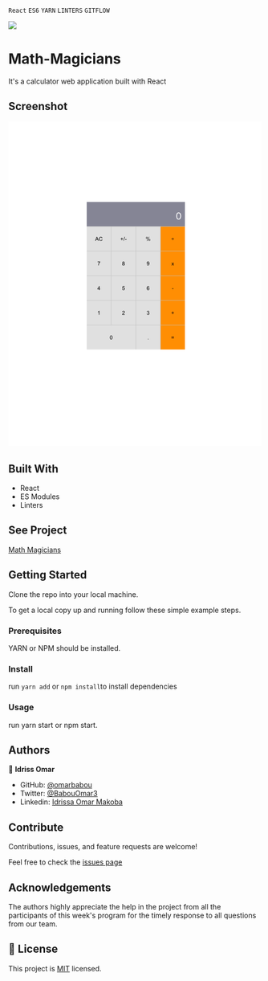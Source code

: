 `React` `ES6` `YARN` `LINTERS` `GITFLOW` <br>

![](https://img.shields.io/badge/Microverse-blueviolet)

# Math-Magicians

It's a calculator web application built with React


## Screenshot

![Screenshot](./Screen%20Shot%202022-07-30%20at%2020.40.22.png)

## Built With

- React
- ES Modules
- Linters

## See Project

[Math Magicians](https://idrissa-omar-math-magicians.netlify.app/)


## Getting Started

Clone the repo into your local machine.

To get a local copy up and running follow these simple example steps.

### Prerequisites

YARN or NPM should be installed.


### Install

run `yarn add` or `npm install`to install dependencies


### Usage
run yarn start or npm start.


## Authors

👤 **Idriss Omar**

- GitHub: [@omarbabou](https://github.com/omarbabou)
- Twitter: [@BabouOmar3](https://twitter.com/BabouOmar3)
- Linkedin: [Idrissa Omar Makoba](https://www.linkedin.com/in/idrissa-makoba-b5b906205/)

## Contribute

Contributions, issues, and feature requests are welcome!

Feel free to check the [issues page]()


## Acknowledgements

The authors highly appreciate the help in the project from all the participants of this week's program for the timely response to all questions from our team.

## 📝 License

This project is [MIT](./MIT.md) licensed.